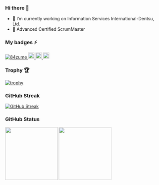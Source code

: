 ### Hi there 👋
- 🔭 I’m currently working on Information Services International-Dentsu, Ltd.
- 💬 Advanced Certified ScrumMaster
 
<!--
- 🌱 I’m currently learning ...
- 🤔 I’m looking for help with ...
- 💬 Ask me about ...
- 📫 How to reach me: ...
- 😄 Pronouns: ...
- ⚡ Fun fact: ...
-->

### My badges ⚡

<p align="left"> 
  <a href="https://github.com/84zume/84zume/">
    <img src="https://komarev.com/ghpvc/?username=84zume" alt="84zume" />
  </a>
  <a href="https://github.com/84zume">
    <img height="20" src="https://img.shields.io/github/followers/84zume?label=follow&logo=github&style=flat" />
  </a>
  <a href="http://qiita.com/84zume">
    <img height="20" src="https://qiita-badge.apiapi.app/s/84zume/posts.svg" />
  </a>
  <//qiita.com/84zume">
    <img height="20" src="https://qiita-badge.apiapi.app/s/84zume/contributions.svg" />
  </a>
</p>

### Trophy 🏆

[![trophy](https://github-profile-trophy.vercel.app/?username=84zume&no-frame=true&theme=onedark&row=2&column=4)](https://github.com/ryo-ma/github-profile-trophy)

### GitHub Streak
[![GitHub Streak](http://github-readme-streak-stats.herokuapp.com?user=84zume&theme=onedark_duo)](https://git.io/streak-stats)
 
### GitHub Status
  
<a href="https://github.com/84zume">
  <img align="left" height="170px" src="https://github-readme-stats.vercel.app/api?username=84zume&count_private=true&show_icons=true" />
</a>
<a href="https://github.com/84zume">
  <img align="left" height="170px" src="https://github-readme-stats.vercel.app/api/top-langs/?username=84zume&layout=compact" />
</a>

